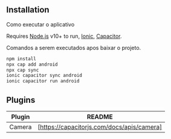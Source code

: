 ## Installation

Como executar o aplicativo

Requires [Node.js](https://nodejs.org/) v10+ to run, [Ionic](https://ionicframework.com/), [Capacitor](https://capacitorjs.com/).

Comandos a serem executados apos baixar o projeto.
```sh
npm install
npx cap add android
npx cap sync
ionic capacitor sync android
ionic capacitor run android
```
## Plugins

| Plugin | README |
| ------ | ------ |
| Camera | [https://capacitorjs.com/docs/apis/camera]